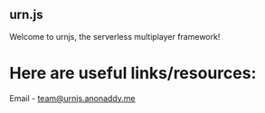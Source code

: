 ## urn.js

Welcome to urnjs, the serverless multiplayer framework!

# Here are useful links/resources:
Email - team@urnjs.anonaddy.me
